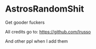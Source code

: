 # AstrosRandomShit

Get gooder fuckers

All credits go to:
https://github.com/lrusso

And other ppl when I add them
